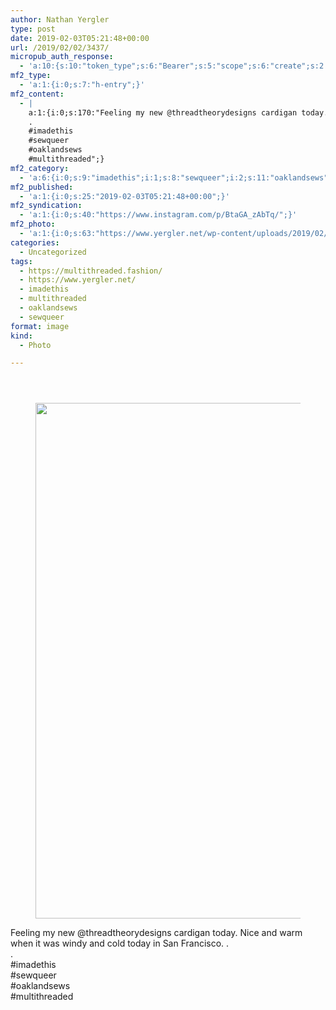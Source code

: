 ```yaml
---
author: Nathan Yergler
type: post
date: 2019-02-03T05:21:48+00:00
url: /2019/02/02/3437/
micropub_auth_response:
  - 'a:10:{s:10:"token_type";s:6:"Bearer";s:5:"scope";s:6:"create";s:2:"me";s:24:"https://www.yergler.net/";s:9:"issued_by";s:51:"https://www.yergler.net/wp-json/indieauth/1.0/token";s:9:"client_id";s:24:"https://ownyourgram.com/";s:11:"client_name";s:11:"OwnYourGram";s:11:"client_icon";s:35:"https://ownyourgram.com/favicon.ico";s:9:"issued_at";i:1548307572;s:4:"user";i:2;s:13:"last_accessed";i:1549242822;}'
mf2_type:
  - 'a:1:{i:0;s:7:"h-entry";}'
mf2_content:
  - |
    a:1:{i:0;s:170:"Feeling my new @threadtheorydesigns cardigan today. Nice and warm when it was windy and cold today in San Francisco. .
    .
    #imadethis
    #sewqueer
    #oaklandsews 
    #multithreaded";}
mf2_category:
  - 'a:6:{i:0;s:9:"imadethis";i:1;s:8:"sewqueer";i:2;s:11:"oaklandsews";i:3;s:13:"multithreaded";i:4;s:24:"https://www.yergler.net/";i:5;s:30:"https://multithreaded.fashion/";}'
mf2_published:
  - 'a:1:{i:0;s:25:"2019-02-03T05:21:48+00:00";}'
mf2_syndication:
  - 'a:1:{i:0;s:40:"https://www.instagram.com/p/BtaGA_zAbTq/";}'
mf2_photo:
  - 'a:1:{i:0;s:63:"https://www.yergler.net/wp-content/uploads/2019/02/iguvusRu.jpg";}'
categories:
  - Uncategorized
tags:
  - https://multithreaded.fashion/
  - https://www.yergler.net/
  - imadethis
  - multithreaded
  - oaklandsews
  - sewqueer
format: image
kind:
  - Photo

---
```

<section class="response"> <header> </header> 

<div data-carousel-extra='{"blog_id":1,"permalink":"https:\/\/www.yergler.net\/2019\/02\/02\/3437\/"}' id='gallery-7' class='gallery galleryid-3437 gallery-columns-1 gallery-size-large'>
  <figure class='gallery-item'> 
  
  <div class='gallery-icon portrait'>
    <a href='https://www.yergler.net/wp-content/uploads/2019/02/iguvusRu.jpg'><img width="660" height="825" src="https://www.yergler.net/wp-content/uploads/2019/02/iguvusRu-819x1024.jpg" class="attachment-large size-large u-photo" alt="" loading="lazy" srcset="https://www.yergler.net/wp-content/uploads/2019/02/iguvusRu-819x1024.jpg 819w, https://www.yergler.net/wp-content/uploads/2019/02/iguvusRu-240x300.jpg 240w, https://www.yergler.net/wp-content/uploads/2019/02/iguvusRu-768x960.jpg 768w, https://www.yergler.net/wp-content/uploads/2019/02/iguvusRu.jpg 1080w" sizes="(max-width: 660px) 100vw, 660px" data-attachment-id="3438" data-permalink="https://www.yergler.net/2019/02/02/3437/iguvusru/" data-orig-file="https://www.yergler.net/wp-content/uploads/2019/02/iguvusRu.jpg" data-orig-size="1080,1350" data-comments-opened="0" data-image-meta="{&quot;aperture&quot;:&quot;0&quot;,&quot;credit&quot;:&quot;&quot;,&quot;camera&quot;:&quot;&quot;,&quot;caption&quot;:&quot;&quot;,&quot;created_timestamp&quot;:&quot;0&quot;,&quot;copyright&quot;:&quot;&quot;,&quot;focal_length&quot;:&quot;0&quot;,&quot;iso&quot;:&quot;0&quot;,&quot;shutter_speed&quot;:&quot;0&quot;,&quot;title&quot;:&quot;&quot;,&quot;orientation&quot;:&quot;0&quot;}" data-image-title="iguvusRu" data-image-description="" data-image-caption="" data-medium-file="https://www.yergler.net/wp-content/uploads/2019/02/iguvusRu-240x300.jpg" data-large-file="https://www.yergler.net/wp-content/uploads/2019/02/iguvusRu-819x1024.jpg" /></a>
  </div></figure>
</div></section> 

Feeling my new @threadtheorydesigns cardigan today. Nice and warm when it was windy and cold today in San Francisco. .  
.  
#imadethis  
#sewqueer  
#oaklandsews  
#multithreaded